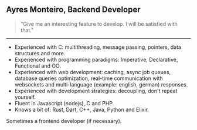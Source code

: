 ## Ayres Monteiro, Backend Developer

> "Give me an interesting feature to develop. I will be satisfied with that."

---

- Experienced with C: multithreading, message passing, pointers, data structures and more.
- Experienced with programming paradigms: Imperative, Declarative, Functional and OO.
- Experienced with web development: caching, async job queues, database queries optimization, real-time communication with websockets and multi-language (example: english, german) responses.
- Experienced with development strategies: decoupling, don't repeat yourself.
- Fluent in Javascript (nodejs), C and PHP.
- Knows a bit of: Rust, Dart, C++, Java, Python and Elixir.

Sometimes a frontend developer (if necessary).
